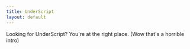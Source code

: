 ```yaml
---
title: UnderScript
layout: default
---
```


Looking for UnderScript? You're at the right place. (Wow that's a horrible intro)